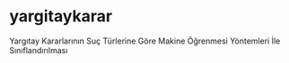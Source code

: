 # yargitaykarar
Yargıtay Kararlarının Suç Türlerine Göre Makine Öğrenmesi Yöntemleri İle Sınıflandırılması
